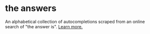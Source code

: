 # the answers
An alphabetical collection of autocompletions scraped from an online search of "the answer is". [Learn more.](https://ellennickles.site/projects/the-answers)


